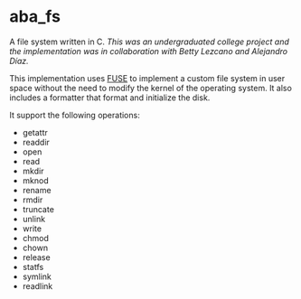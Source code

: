 # aba_fs

A file system written in C.
_This was an undergraduated college project and the implementation was in collaboration with Betty Lezcano and Alejandro Díaz._

This implementation uses [FUSE](https://en.wikipedia.org/wiki/Filesystem_in_Userspace) to implement a custom file system in user space without the need to modify the kernel of the operating system. It also includes a formatter that format and initialize the disk.

It support the following operations:

* getattr
* readdir
* open
* read
* mkdir
* mknod
* rename
* rmdir
* truncate
* unlink
* write
* chmod
* chown
* release
* statfs
* symlink
* readlink
